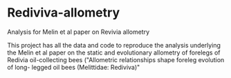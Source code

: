 # Rediviva-allometry
Analysis for Melin et al paper on Revivia allometry

This project has all the data and code to reproduce the analysis underlying the Melin et al paper on the static and evolutionary allometry of forelegs of Redivia oil-collecting bees ("Allometric relationships shape foreleg evolution of long-
legged oil bees (Melittidae: Rediviva)"
